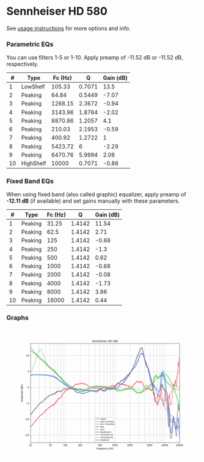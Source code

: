 # Sennheiser HD 580
See [usage instructions](https://github.com/jaakkopasanen/AutoEq#usage) for more options and info.

### Parametric EQs
You can use filters 1-5 or 1-10. Apply preamp of -11.52 dB or -11.52 dB, respectively.

|   # | Type      |   Fc (Hz) |      Q |   Gain (dB) |
|-----|-----------|-----------|--------|-------------|
|   1 | LowShelf  |    105.33 | 0.7071 |       13.5  |
|   2 | Peaking   |     64.84 | 0.5449 |       -7.07 |
|   3 | Peaking   |   1268.15 | 2.3672 |       -0.94 |
|   4 | Peaking   |   3143.96 | 1.8764 |       -2.02 |
|   5 | Peaking   |   8870.86 | 1.2057 |        4.1  |
|   6 | Peaking   |    210.03 | 2.1953 |       -0.59 |
|   7 | Peaking   |    400.92 | 1.2722 |        1    |
|   8 | Peaking   |   5423.72 | 6      |       -2.29 |
|   9 | Peaking   |   6470.76 | 5.9994 |        2.06 |
|  10 | HighShelf |  10000    | 0.7071 |       -0.86 |

### Fixed Band EQs
When using fixed band (also called graphic) equalizer, apply preamp of **-12.11 dB** (if available) and set gains manually with these parameters.

|   # | Type    |   Fc (Hz) |      Q |   Gain (dB) |
|-----|---------|-----------|--------|-------------|
|   1 | Peaking |     31.25 | 1.4142 |       11.54 |
|   2 | Peaking |     62.5  | 1.4142 |        2.71 |
|   3 | Peaking |    125    | 1.4142 |       -0.68 |
|   4 | Peaking |    250    | 1.4142 |       -1.3  |
|   5 | Peaking |    500    | 1.4142 |        0.62 |
|   6 | Peaking |   1000    | 1.4142 |       -0.68 |
|   7 | Peaking |   2000    | 1.4142 |       -0.08 |
|   8 | Peaking |   4000    | 1.4142 |       -1.73 |
|   9 | Peaking |   8000    | 1.4142 |        3.86 |
|  10 | Peaking |  16000    | 1.4142 |        0.44 |

### Graphs
![](./Sennheiser%20HD%20580.png)
